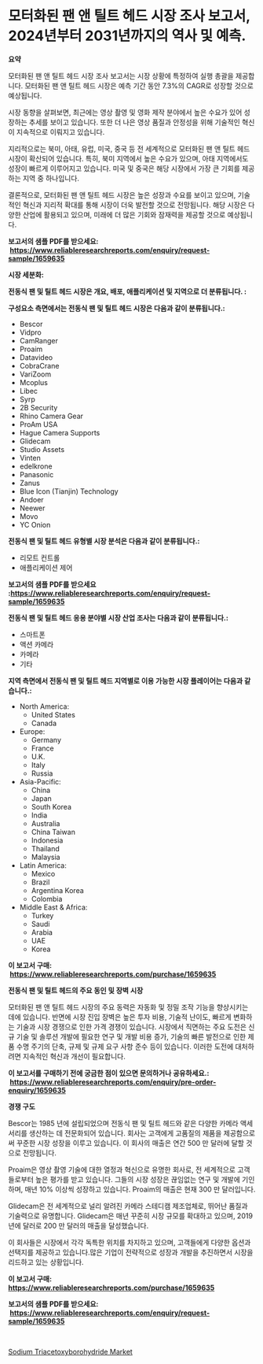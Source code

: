 <p><h1>모터화된 팬 앤 틸트 헤드 시장 조사 보고서, 2024년부터 2031년까지의 역사 및 예측.</h1></p><p><strong>요약</strong></p>
<p><p>모터화된 팬 앤 틸트 헤드 시장 조사 보고서는 시장 상황에 특정하여 실행 총괄을 제공합니다. 모터화된 팬 앤 틸트 헤드 시장은 예측 기간 동안 7.3%의 CAGR로 성장할 것으로 예상됩니다. </p><p>시장 동향을 살펴보면, 최근에는 영상 촬영 및 영화 제작 분야에서 높은 수요가 있어 성장하는 추세를 보이고 있습니다. 또한 더 나은 영상 품질과 안정성을 위해 기술적인 혁신이 지속적으로 이뤄지고 있습니다.</p><p>지리적으로는 북미, 아태, 유럽, 미국, 중국 등 전 세계적으로 모터화된 팬 앤 틸트 헤드 시장이 확산되어 있습니다. 특히, 북미 지역에서 높은 수요가 있으며, 아태 지역에서도 성장이 빠르게 이루어지고 있습니다. 미국 및 중국은 해당 시장에서 가장 큰 기회를 제공하는 지역 중 하나입니다.</p><p>결론적으로, 모터화된 팬 앤 틸트 헤드 시장은 높은 성장과 수요를 보이고 있으며, 기술적인 혁신과 지리적 확대를 통해 시장이 더욱 발전할 것으로 전망됩니다. 해당 시장은 다양한 산업에 활용되고 있으며, 미래에 더 많은 기회와 잠재력을 제공할 것으로 예상됩니다.</p></p>
<p><strong>보고서의 샘플 PDF를 받으세요: &nbsp;<a href="https://www.reliableresearchreports.com/enquiry/request-sample/1659635">https://www.reliableresearchreports.com/enquiry/request-sample/1659635</a></strong></p>
<p><strong>시장 세분화:</strong></p>
<p><strong> 전동식 팬 및 틸트 헤드 시장은 개요, 배포, 애플리케이션 및 지역으로 더 분류됩니다. :</strong></p>
<p><strong>구성요소 측면에서는 전동식 팬 및 틸트 헤드 시장은 다음과 같이 분류됩니다.:</strong></p>
<p><ul><li>Bescor</li><li>Vidpro</li><li>CamRanger</li><li>Proaim</li><li>Datavideo</li><li>CobraCrane</li><li>VariZoom</li><li>Mcoplus</li><li>Libec</li><li>Syrp</li><li>2B Security</li><li>Rhino Camera Gear</li><li>ProAm USA</li><li>Hague Camera Supports</li><li>Glidecam</li><li>Studio Assets</li><li>Vinten</li><li>edelkrone</li><li>Panasonic</li><li>Zanus</li><li>Blue Icon (Tianjin) Technology</li><li>Andoer</li><li>Neewer</li><li>Movo</li><li>YC Onion</li></ul></p>
<p><strong> 전동식 팬 및 틸트 헤드 유형별 시장 분석은 다음과 같이 분류됩니다.:</strong></p>
<p><ul><li>리모트 컨트롤</li><li>애플리케이션 제어</li></ul></p>
<p><strong>보고서의 샘플 PDF를 받으세요 :<a href="https://www.reliableresearchreports.com/enquiry/request-sample/1659635">https://www.reliableresearchreports.com/enquiry/request-sample/1659635</a></strong></p>
<p><strong> 전동식 팬 및 틸트 헤드 응용 분야별 시장 산업 조사는 다음과 같이 분류됩니다.:</strong></p>
<p><ul><li>스마트폰</li><li>액션 카메라</li><li>카메라</li><li>기타</li></ul></p>
<p><strong>지역 측면에서 전동식 팬 및 틸트 헤드 지역별로 이용 가능한 시장 플레이어는 다음과 같습니다.:</strong></p>
<p><ul>
    <li>
        North America:
        <ul>
            <li>United States</li>
            <li>Canada</li>
        </ul>
    </li>
    <li>
        Europe:
        <ul>
            <li>Germany</li>
            <li>France</li>
            <li>U.K.</li>
            <li>Italy</li>
            <li>Russia</li>
        </ul>
    </li>
    <li>
        Asia-Pacific:
        <ul>
            <li>China</li>
            <li>Japan</li>
            <li>South Korea</li>
            <li>India</li>
            <li>Australia</li>
            <li>China Taiwan</li>
            <li>Indonesia</li>
            <li>Thailand</li>
            <li>Malaysia</li>
        </ul>
    </li>
    <li>
        Latin America:
        <ul>
            <li>Mexico</li>
            <li>Brazil</li>
            <li>Argentina Korea</li>
            <li>Colombia</li>
        </ul>
    </li>
    <li>
        Middle East & Africa:
        <ul>
            <li>Turkey</li>
            <li>Saudi</li>
            <li>Arabia</li>
            <li>UAE</li>
            <li>Korea</li>
        </ul>
    </li>
    </ul></p>
<p><strong>이 보고서 구매: &nbsp;<a href="https://www.reliableresearchreports.com/purchase/1659635">https://www.reliableresearchreports.com/purchase/1659635</a></strong></p>
<p><strong>전동식 팬 및 틸트 헤드의 주요 동인 및 장벽 시장</strong></p>
<p><p>모터화된 팬 앤 틸트 헤드 시장의 주요 동력은 자동화 및 정밀 조작 기능을 향상시키는 데에 있습니다. 반면에 시장 진입 장벽은 높은 투자 비용, 기술적 난이도, 빠르게 변화하는 기술과 시장 경쟁으로 인한 가격 경쟁이 있습니다. 시장에서 직면하는 주요 도전은 신규 기술 및 솔루션 개발에 필요한 연구 및 개발 비용 증가, 기술의 빠른 발전으로 인한 제품 수명 주기의 단축, 규제 및 규제 요구 사항 준수 등이 있습니다. 이러한 도전에 대처하려면 지속적인 혁신과 개선이 필요합니다.</p></p>
<p><strong>이 보고서를 구매하기 전에 궁금한 점이 있으면 문의하거나 공유하세요.: &nbsp;<a href="https://www.reliableresearchreports.com/enquiry/pre-order-enquiry/1659635">https://www.reliableresearchreports.com/enquiry/pre-order-enquiry/1659635</a></strong></p>
<p><strong>경쟁 구도</strong></p>
<p><p>Bescor는 1985 년에 설립되었으며 전동식 팬 및 틸트 헤드와 같은 다양한 카메라 액세서리를 생산하는 데 전문화되어 있습니다. 회사는 고객에게 고품질의 제품을 제공함으로써 꾸준한 시장 성장을 이루고 있습니다. 이 회사의 매출은 연간 500 만 달러에 달할 것으로 전망됩니다.</p><p>Proaim은 영상 촬영 기술에 대한 열정과 혁신으로 유명한 회사로, 전 세계적으로 고객들로부터 높은 평가를 받고 있습니다. 그들의 시장 성장은 끊임없는 연구 및 개발에 기인하며, 매년 10% 이상씩 성장하고 있습니다. Proaim의 매출은 현재 300 만 달러입니다.</p><p>Glidecam은 전 세계적으로 널리 알려진 카메라 스테디캠 제조업체로, 뛰어난 품질과 기술력으로 유명합니다. Glidecam은 매년 꾸준히 시장 규모를 확대하고 있으며, 2019 년에 달러로 200 만 달러의 매출을 달성했습니다.</p><p>이 회사들은 시장에서 각각 독특한 위치를 차지하고 있으며, 고객들에게 다양한 옵션과 선택지를 제공하고 있습니다.많은 기업이 전략적으로 성장과 개발을 추진하면서 시장을 리드하고 있는 상황입니다.</p></p>
<p><strong>이 보고서 구매: &nbsp; <a href="https://www.reliableresearchreports.com/purchase/1659635">https://www.reliableresearchreports.com/purchase/1659635</a></strong></p>
<p><strong>보고서의 샘플 PDF를 받으세요: &nbsp;<a href="https://www.reliableresearchreports.com/enquiry/request-sample/1659635">https://www.reliableresearchreports.com/enquiry/request-sample/1659635</a></strong><strong></strong></p>
<p>&nbsp;</p>
<p><p><a href="https://fearless-okapi-6c8.notion.site/Insights-into-Sodium-Triacetoxyborohydride-Market-Size-Analysing-Market-Share-Trends-and-Growth-f-5d8eecf2b33945a1a52838be915c2a0b">Sodium Triacetoxyborohydride Market</a></p></p>